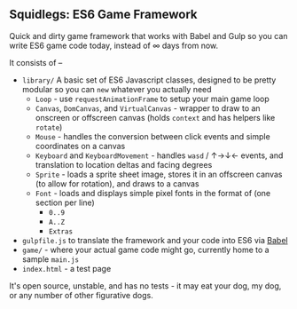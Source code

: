 ## Squidlegs: ES6 Game Framework

Quick and dirty game framework that works with Babel and Gulp so you can write ES6 game code today, instead of &infin; days from now.

It consists of –

- `library/` A basic set of ES6 Javascript classes, designed to be pretty modular so you can `new` whatever you actually need
	- `Loop` - use `requestAnimationFrame` to setup your main game loop
	- `Canvas`, `DomCanvas`, and `VirtualCanvas` - wrapper to draw to an onscreen or offscreen canvas (holds `context` and has helpers like `rotate`)
	- `Mouse` - handles the conversion between click events and simple coordinates on a canvas
	- `Keyboard` and `KeyboardMovement` - handles `wasd` / &uarr;&rarr;&darr;&larr; events, and translation to location deltas and facing degrees
	- `Sprite` - loads a sprite sheet image, stores it in an offscreen canvas (to allow for rotation), and draws to a canvas
	- `Font` - loads and displays simple pixel fonts in the format of (one section per line)
		- `0..9`
		- `A..Z`
		- `Extras`
- `gulpfile.js` to translate the framework and your code into ES6 via [Babel](https://babeljs.io)
- `game/` - where your actual game code might go, currently home to a sample `main.js`
- `index.html` - a test page

It's open source, unstable, and has no tests - it may eat your dog, my dog, or any number of other figurative dogs.